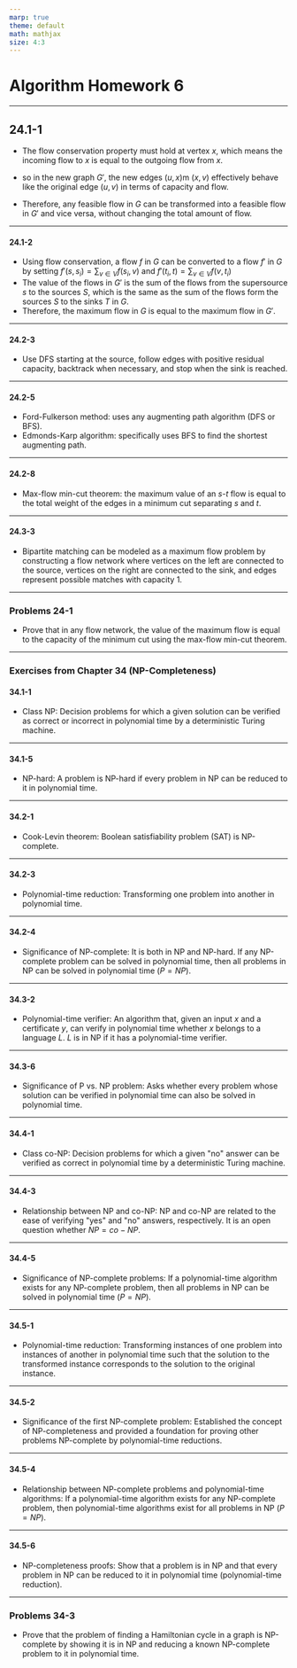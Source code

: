 ```yaml
---
marp: true
theme: default
math: mathjax
size: 4:3
---
```


# Algorithm Homework 6

---

## 24.1-1

- The flow conservation property must hold at vertex $x$, which means the incoming flow to $x$ is equal to the outgoing flow from $x$.

- so in the new graph $G'$, the new edges $(u,x)$m $(x,v)$ effectively behave like the original edge $(u,v)$ in terms of capacity and flow.

- Therefore, any feasible flow in $G$ can be transformed into a feasible flow in $G'$ and vice versa, without changing the total amount of flow.

---

#### 24.1-2
- Using flow conservation, a flow $f$ in $G$ can be converted to a flow $f'$ in $G$ by setting $f'(s, s_i)=\sum_{v\in V} f(s_i, v)$ and $f'(t_i, t)=\sum_{v\in V} f(v, t_i)$
- The value of the flows in $G'$ is the sum of the flows from the supersource $s$ to the sources $S$, which is the same as the sum of the flows form the sources $S$ to the sinks $T$ in $G$.
- Therefore, the maximum flow in $G$ is equal to the maximum flow in $G'$.

---

#### 24.2-3
- Use DFS starting at the source, follow edges with positive residual capacity, backtrack when necessary, and stop when the sink is reached.

---

#### 24.2-5
- Ford-Fulkerson method: uses any augmenting path algorithm (DFS or BFS).
- Edmonds-Karp algorithm: specifically uses BFS to find the shortest augmenting path.

---

#### 24.2-8
- Max-flow min-cut theorem: the maximum value of an $s$-$t$ flow is equal to the total weight of the edges in a minimum cut separating $s$ and $t$.

---

#### 24.3-3
- Bipartite matching can be modeled as a maximum flow problem by constructing a flow network where vertices on the left are connected to the source, vertices on the right are connected to the sink, and edges represent possible matches with capacity 1.

---

### Problems 24-1
- Prove that in any flow network, the value of the maximum flow is equal to the capacity of the minimum cut using the max-flow min-cut theorem.

---

### Exercises from Chapter 34 (NP-Completeness)

#### 34.1-1
- Class NP: Decision problems for which a given solution can be verified as correct or incorrect in polynomial time by a deterministic Turing machine.

---

#### 34.1-5
- NP-hard: A problem is NP-hard if every problem in NP can be reduced to it in polynomial time.

---

#### 34.2-1
- Cook-Levin theorem: Boolean satisfiability problem (SAT) is NP-complete.

---

#### 34.2-3
- Polynomial-time reduction: Transforming one problem into another in polynomial time.

---

#### 34.2-4
- Significance of NP-complete: It is both in NP and NP-hard. If any NP-complete problem can be solved in polynomial time, then all problems in NP can be solved in polynomial time ($P = NP$).

---

#### 34.3-2
- Polynomial-time verifier: An algorithm that, given an input $x$ and a certificate $y$, can verify in polynomial time whether $x$ belongs to a language $L$. $L$ is in NP if it has a polynomial-time verifier.

---

#### 34.3-6
- Significance of P vs. NP problem: Asks whether every problem whose solution can be verified in polynomial time can also be solved in polynomial time.

---

#### 34.4-1
- Class co-NP: Decision problems for which a given "no" answer can be verified as correct in polynomial time by a deterministic Turing machine.

---

#### 34.4-3
- Relationship between NP and co-NP: NP and co-NP are related to the ease of verifying "yes" and "no" answers, respectively. It is an open question whether $NP = co-NP$.

---

#### 34.4-5
- Significance of NP-complete problems: If a polynomial-time algorithm exists for any NP-complete problem, then all problems in NP can be solved in polynomial time ($P = NP$).

---

#### 34.5-1
- Polynomial-time reduction: Transforming instances of one problem into instances of another in polynomial time such that the solution to the transformed instance corresponds to the solution to the original instance.

---

#### 34.5-2
- Significance of the first NP-complete problem: Established the concept of NP-completeness and provided a foundation for proving other problems NP-complete by polynomial-time reductions.

---

#### 34.5-4
- Relationship between NP-complete problems and polynomial-time algorithms: If a polynomial-time algorithm exists for any NP-complete problem, then polynomial-time algorithms exist for all problems in NP ($P = NP$).

---

#### 34.5-6
- NP-completeness proofs: Show that a problem is in NP and that every problem in NP can be reduced to it in polynomial time (polynomial-time reduction).

---

### Problems 34-3
- Prove that the problem of finding a Hamiltonian cycle in a graph is NP-complete by showing it is in NP and reducing a known NP-complete problem to it in polynomial time.

